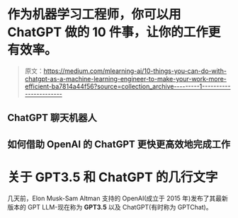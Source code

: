 # 作为机器学习工程师，你可以用 ChatGPT 做的 10 件事，让你的工作更有效率。

> 原文：<https://medium.com/mlearning-ai/10-things-you-can-do-with-chatgpt-as-a-machine-learning-engineer-to-make-your-work-more-efficient-ba7814a44f56?source=collection_archive---------1----------------------->

## ChatGPT 聊天机器人

## 如何借助 OpenAI 的 ChatGPT 更快更高效地完成工作

# 关于 GPT3.5 和 ChatGPT 的几行文字

几天前，Elon Musk-Sam Altman 支持的 OpenAI(成立于 2015 年)发布了其最新版本的 GPT LLM-现在称为 **GPT3.5** 以及 ChatGPT(有时称为 GPTChat)。